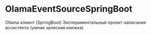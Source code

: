 # OlamaEventSourceSpringBoot
Ollama клиент (SpringBoot) Экспериментальный проект написания ассистента (умная записная книжка)
